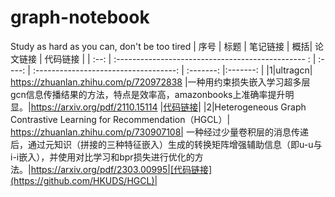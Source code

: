 # graph-notebook
Study as hard as you can, don't be too tired
| 序号 | 标题                          |   笔记链接   |           概括|                 论文链接                             | 代码链接 |
| :--: | :----------------------------------------------- : | :----: | :-----------------------------------: | :-------: |:-------: |
|1|ultragcn| https://zhuanlan.zhihu.com/p/720972838 |一种用约束损失嵌入学习超多层gcn信息传播结果的方法，特点是效率高，amazonbooks上准确率提升明显。|https://arxiv.org/pdf/2110.15114 |[代码链接](https://github.com/kuisu-GDUT/UltraGCN)|
|2|Heterogeneous Graph Contrastive Learning for Recommendation（HGCL）| https://zhuanlan.zhihu.com/p/730907108| 一种经过少量卷积层的消息传递后，通过元知识（拼接的三种特征嵌入）生成的转换矩阵增强辅助信息（即u-u与i-i嵌入），并使用对比学习和bpr损失进行优化的方法。|https://arxiv.org/pdf/2303.00995|[代码链接](https://github.com/HKUDS/HGCL)|
